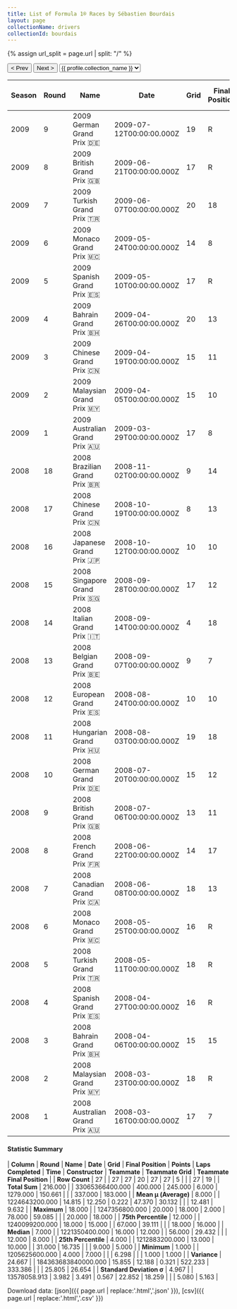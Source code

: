 ```yaml
---
title: List of Formula 1® Races by Sébastien Bourdais
layout: page
collectionName: drivers
collectionId: bourdais
---
```


{% assign url_split = page.url | split: "/" %}
<div id="collection-navigation">
<button onclick="selector.options[selector.selectedIndex-1].value && (window.location = selector.options[selector.selectedIndex-1].value);">&lt; Prev</button>
<button onclick="selector.options[selector.selectedIndex+1].value && (window.location = selector.options[selector.selectedIndex+1].value);">Next &gt;</button>
<select id="selector" onchange="this.options[this.selectedIndex].value && (window.location = this.options[this.selectedIndex].value);">
  {% for collectionId in site.data[page.collectionName].refs %}
    {% if collectionId == page.collectionId %}
      {% assign selected = "selected" %}
    {% else %}
      {% assign selected = "" %}
    {% endif %}
    {% assign profile = site.data[page.collectionName][collectionId].profile %}
    <option value="/f1/{{ page.collectionName }}/{{ collectionId }}/{{ url_split[4] }}" {{ selected }}>{{ profile.collection_name }}</option>
  {% endfor %}
</select>
</div>

| Season | Round | Name | Date | Grid | Final Position | Points | Laps Completed | Time | Constructor | Teammate | Teammate Grid | Teammate Final Position |
|--|--|--|--|--|--|--|--|--|--|--|--|--|
| 2009 | 9 | 2009 German Grand Prix 🇩🇪 | 2009-07-12T00:00:00.000Z | 19 | R | 0.0 | 18 |   | Toro Rosso 🇮🇹 | [Sébastien Buemi 🇨🇭](/f1/drivers/buemi) | 17 | 16 |
| 2009 | 8 | 2009 British Grand Prix 🇬🇧 | 2009-06-21T00:00:00.000Z | 17 | R | 0.0 | 37 |   | Toro Rosso 🇮🇹 | [Sébastien Buemi 🇨🇭](/f1/drivers/buemi) | 19 | 18 |
| 2009 | 7 | 2009 Turkish Grand Prix 🇹🇷 | 2009-06-07T00:00:00.000Z | 20 | 18 | 0.0 | 57 |   | Toro Rosso 🇮🇹 | [Sébastien Buemi 🇨🇭](/f1/drivers/buemi) | 18 | 15 |
| 2009 | 6 | 2009 Monaco Grand Prix 🇲🇨 | 2009-05-24T00:00:00.000Z | 14 | 8 | 1.0 | 78 | +1:03.142 | Toro Rosso 🇮🇹 | [Sébastien Buemi 🇨🇭](/f1/drivers/buemi) | 11 | R |
| 2009 | 5 | 2009 Spanish Grand Prix 🇪🇸 | 2009-05-10T00:00:00.000Z | 17 | R | 0.0 | 0 |   | Toro Rosso 🇮🇹 | [Sébastien Buemi 🇨🇭](/f1/drivers/buemi) | 15 | R |
| 2009 | 4 | 2009 Bahrain Grand Prix 🇧🇭 | 2009-04-26T00:00:00.000Z | 20 | 13 | 0.0 | 57 | +1:18.805 | Toro Rosso 🇮🇹 | [Sébastien Buemi 🇨🇭](/f1/drivers/buemi) | 16 | 17 |
| 2009 | 3 | 2009 Chinese Grand Prix 🇨🇳 | 2009-04-19T00:00:00.000Z | 15 | 11 | 0.0 | 56 | +1:34.156 | Toro Rosso 🇮🇹 | [Sébastien Buemi 🇨🇭](/f1/drivers/buemi) | 10 | 8 |
| 2009 | 2 | 2009 Malaysian Grand Prix 🇲🇾 | 2009-04-05T00:00:00.000Z | 15 | 10 | 0.0 | 31 | +1:42.164 | Toro Rosso 🇮🇹 | [Sébastien Buemi 🇨🇭](/f1/drivers/buemi) | 20 | 16 |
| 2009 | 1 | 2009 Australian Grand Prix 🇦🇺 | 2009-03-29T00:00:00.000Z | 17 | 8 | 1.0 | 58 | +6.298 | Toro Rosso 🇮🇹 | [Sébastien Buemi 🇨🇭](/f1/drivers/buemi) | 13 | 7 |
| 2008 | 18 | 2008 Brazilian Grand Prix 🇧🇷 | 2008-11-02T00:00:00.000Z | 9 | 14 | 0.0 | 70 |   | Toro Rosso 🇮🇹 | [Sebastian Vettel 🇩🇪](/f1/drivers/vettel) | 7 | 4 |
| 2008 | 17 | 2008 Chinese Grand Prix 🇨🇳 | 2008-10-19T00:00:00.000Z | 8 | 13 | 0.0 | 56 | +1:31.457 | Toro Rosso 🇮🇹 | [Sebastian Vettel 🇩🇪](/f1/drivers/vettel) | 6 | 9 |
| 2008 | 16 | 2008 Japanese Grand Prix 🇯🇵 | 2008-10-12T00:00:00.000Z | 10 | 10 | 0.0 | 67 | +59.085 | Toro Rosso 🇮🇹 | [Sebastian Vettel 🇩🇪](/f1/drivers/vettel) | 9 | 6 |
| 2008 | 15 | 2008 Singapore Grand Prix 🇸🇬 | 2008-09-28T00:00:00.000Z | 17 | 12 | 0.0 | 61 | +29.432 | Toro Rosso 🇮🇹 | [Sebastian Vettel 🇩🇪](/f1/drivers/vettel) | 6 | 5 |
| 2008 | 14 | 2008 Italian Grand Prix 🇮🇹 | 2008-09-14T00:00:00.000Z | 4 | 18 | 0.0 | 52 |   | Toro Rosso 🇮🇹 | [Sebastian Vettel 🇩🇪](/f1/drivers/vettel) | 1 | 1 |
| 2008 | 13 | 2008 Belgian Grand Prix 🇧🇪 | 2008-09-07T00:00:00.000Z | 9 | 7 | 2.0 | 44 | +16.735 | Toro Rosso 🇮🇹 | [Sebastian Vettel 🇩🇪](/f1/drivers/vettel) | 10 | 5 |
| 2008 | 12 | 2008 European Grand Prix 🇪🇸 | 2008-08-24T00:00:00.000Z | 10 | 10 | 0.0 | 57 | +1:29.794 | Toro Rosso 🇮🇹 | [Sebastian Vettel 🇩🇪](/f1/drivers/vettel) | 6 | 6 |
| 2008 | 11 | 2008 Hungarian Grand Prix 🇭🇺 | 2008-08-03T00:00:00.000Z | 19 | 18 | 0.0 | 67 |   | Toro Rosso 🇮🇹 | [Sebastian Vettel 🇩🇪](/f1/drivers/vettel) | 11 | R |
| 2008 | 10 | 2008 German Grand Prix 🇩🇪 | 2008-07-20T00:00:00.000Z | 15 | 12 | 0.0 | 67 | +39.111 | Toro Rosso 🇮🇹 | [Sebastian Vettel 🇩🇪](/f1/drivers/vettel) | 9 | 8 |
| 2008 | 9 | 2008 British Grand Prix 🇬🇧 | 2008-07-06T00:00:00.000Z | 13 | 11 | 0.0 | 59 |   | Toro Rosso 🇮🇹 | [Sebastian Vettel 🇩🇪](/f1/drivers/vettel) | 8 | R |
| 2008 | 8 | 2008 French Grand Prix 🇫🇷 | 2008-06-22T00:00:00.000Z | 14 | 17 | 0.0 | 69 |   | Toro Rosso 🇮🇹 | [Sebastian Vettel 🇩🇪](/f1/drivers/vettel) | 12 | 12 |
| 2008 | 7 | 2008 Canadian Grand Prix 🇨🇦 | 2008-06-08T00:00:00.000Z | 18 | 13 | 0.0 | 69 |   | Toro Rosso 🇮🇹 | [Sebastian Vettel 🇩🇪](/f1/drivers/vettel) | 19 | 8 |
| 2008 | 6 | 2008 Monaco Grand Prix 🇲🇨 | 2008-05-25T00:00:00.000Z | 16 | R | 0.0 | 7 |   | Toro Rosso 🇮🇹 | [Sebastian Vettel 🇩🇪](/f1/drivers/vettel) | 19 | 5 |
| 2008 | 5 | 2008 Turkish Grand Prix 🇹🇷 | 2008-05-11T00:00:00.000Z | 18 | R | 0.0 | 24 |   | Toro Rosso 🇮🇹 | [Sebastian Vettel 🇩🇪](/f1/drivers/vettel) | 14 | 17 |
| 2008 | 4 | 2008 Spanish Grand Prix 🇪🇸 | 2008-04-27T00:00:00.000Z | 16 | R | 0.0 | 7 |   | Toro Rosso 🇮🇹 | [Sebastian Vettel 🇩🇪](/f1/drivers/vettel) | 18 | R |
| 2008 | 3 | 2008 Bahrain Grand Prix 🇧🇭 | 2008-04-06T00:00:00.000Z | 15 | 15 | 0.0 | 56 |   | Toro Rosso 🇮🇹 | [Sebastian Vettel 🇩🇪](/f1/drivers/vettel) | 19 | R |
| 2008 | 2 | 2008 Malaysian Grand Prix 🇲🇾 | 2008-03-23T00:00:00.000Z | 18 | R | 0.0 | 0 |   | Toro Rosso 🇮🇹 | [Sebastian Vettel 🇩🇪](/f1/drivers/vettel) | 15 | R |
| 2008 | 1 | 2008 Australian Grand Prix 🇦🇺 | 2008-03-16T00:00:00.000Z | 17 | 7 | 2.0 | 55 |   | Toro Rosso 🇮🇹 | [Sebastian Vettel 🇩🇪](/f1/drivers/vettel) | 9 | R |

#### Statistic Summary

| **Column** | **Round** | **Name** | **Date** | **Grid** | **Final Position** | **Points** | **Laps Completed** | **Time** | **Constructor** | **Teammate** | **Teammate Grid** | **Teammate Final Position** |
| **Row Count** | 27 |  | 27 | 27 | 20 | 27 | 27 | 5 |  |  | 27 | 19 |
| **Total Sum** | 216.000 |  | 33065366400.000 | 400.000 | 245.000 | 6.000 | 1279.000 | 150.661 |  |  | 337.000 | 183.000 |
| **Mean μ (Average)** | 8.000 |  | 1224643200.000 | 14.815 | 12.250 | 0.222 | 47.370 | 30.132 |  |  | 12.481 | 9.632 |
| **Maximum** | 18.000 |  | 1247356800.000 | 20.000 | 18.000 | 2.000 | 78.000 | 59.085 |  |  | 20.000 | 18.000 |
| **75th Percentile** | 12.000 |  | 1240099200.000 | 18.000 | 15.000 |  | 67.000 | 39.111 |  |  | 18.000 | 16.000 |
| **Median** | 7.000 |  | 1221350400.000 | 16.000 | 12.000 |  | 56.000 | 29.432 |  |  | 12.000 | 8.000 |
| **25th Percentile** | 4.000 |  | 1212883200.000 | 13.000 | 10.000 |  | 31.000 | 16.735 |  |  | 9.000 | 5.000 |
| **Minimum** | 1.000 |  | 1205625600.000 | 4.000 | 7.000 |  |  | 6.298 |  |  | 1.000 | 1.000 |
| **Variance** | 24.667 |  | 184363683840000.000 | 15.855 | 12.188 | 0.321 | 522.233 | 333.386 |  |  | 25.805 | 26.654 |
| **Standard Deviation σ** | 4.967 |  | 13578058.913 | 3.982 | 3.491 | 0.567 | 22.852 | 18.259 |  |  | 5.080 | 5.163 |

Download data: [json]({{ page.url | replace:'.html','.json' }}), [csv]({{ page.url | replace:'.html','.csv' }})
